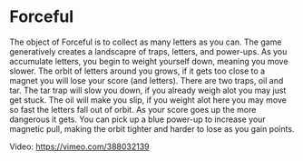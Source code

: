 # Forceful

The object of Forceful is to collect as many letters as you can. The game generatively creates a landscapre of traps, letters, and power-ups. As you accumulate letters, you begin to weight yourself down, meaning you move slower. The orbit of letters around you grows, if it gets too close to a magnet you will lose your score (and letters). There are two traps, oil and tar. The tar trap will slow you down, if you already weigh alot you may just get stuck. The oil will make you slip, if you weight alot here you may move so fast the letters fall out of orbit. As your score goes up the more dangerous it gets. You can pick up a blue power-up to increase your magnetic pull, making the orbit tighter and harder to lose as you gain points.

Video: https://vimeo.com/388032139



